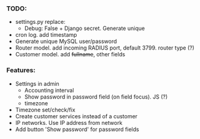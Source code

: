 ### TODO:

- settings.py
  replace:
  - Debug: False + Django secret. Generate unique
- cron log. add timestamp
- Generate unique MySQL user/password
- Router model. add incoming RADIUS port, default 3799. router type (?)
- Customer model. add ~~fullname~~, other fields

### Features:

- Settings in admin
  - Accounting interval
  - Show password in password field (on field focus). JS (?)
  - timezone
- Timezone set/check/fix
- Create customer services instead of a customer
- IP networks. Use IP address from network
- Add button 'Show password' for password fields
